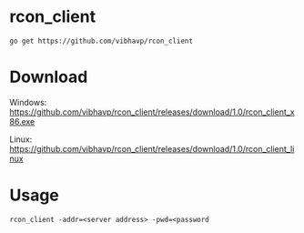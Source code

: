 rcon_client
===========

`go get https://github.com/vibhavp/rcon_client`

# Download

Windows: https://github.com/vibhavp/rcon_client/releases/download/1.0/rcon_client_x86.exe

Linux: https://github.com/vibhavp/rcon_client/releases/download/1.0/rcon_client_linux
  
# Usage

`rcon_client -addr=<server address> -pwd=<password`
